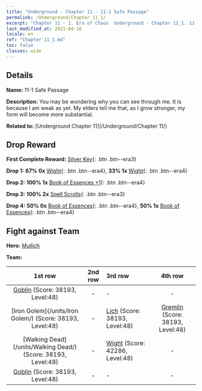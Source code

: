 ```yaml
---
title: "Underground - Chapter 11 - 11-1 Safe Passage"
permalink: /Underground/Chapter 11_1/
excerpt: "Chapter 11 - 1. Era of Chaos  Underground - Chapter 11_1. 11-1 Safe Passage"
last_modified_at: 2021-04-16
locale: en
ref: "Chapter 11_1.md"
toc: false
classes: wide
---
```


## Details

 **Name:** 11-1 Safe Passage

 **Description:** You may be wondering why you can see through me. It is because I am weak as yet. My elders tell me that, as I grow stronger, my form will become more substantial.

 **Related to:** [Underground Chapter 11](/Underground/Chapter 11/)

## Drop Reward

 **First Complete Reward:** [Silver Key](/Items/con_693/){: .btn .btn--era3}

 **Drop 1:** **67% 0x** [Wight](/Items/unt_210/){: .btn .btn--era4}, **33% 1x** [Wight](/Items/unt_210/){: .btn .btn--era4}

 **Drop 2:** **100% 1x** [Book of Essences +1](/Items/mat_46/){: .btn .btn--era4}

 **Drop 3:** **100% 2x** [Spell Scrolls](/Items/con_694/){: .btn .btn--era3}

 **Drop 4:** **50% 0x** [Book of Essences](/Items/mat_39/){: .btn .btn--era4}, **50% 1x** [Book of Essences](/Items/mat_39/){: .btn .btn--era4}


## Fight against Team
 **Hero:** [Mullich](/heroes/Mullich/)

 **Team:**


  | 1st row | 2nd row | 3rd row | 4th row |
  |:----:|:----:|:----|:----:|
  | [Goblin](/units/Goblin/) (Score: 38193, Level:48)  | - | - | - |
  | [Iron Golem](/units/Iron Golem/) (Score: 38193, Level:48)  | - | [Lich](/units/Lich/) (Score: 38193, Level:48)  | [Gremlin](/units/Gremlin/) (Score: 38193, Level:48)  |
  | [Walking Dead](/units/Walking Dead/) (Score: 38193, Level:48)  | - | [Wight](/units/Wight/) (Score: 42286, Level:48)  | - |
  | [Goblin](/units/Goblin/) (Score: 38193, Level:48)  | - | - | - |


